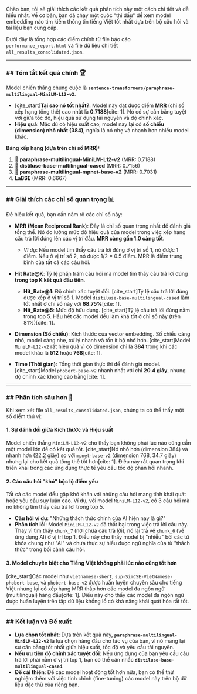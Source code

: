 Chào bạn, tôi sẽ giải thích các kết quả phân tích này một cách chi tiết và dễ hiểu nhất. Về cơ bản, bạn đã chạy một cuộc "thi đấu" để xem model embedding nào tìm kiếm thông tin tiếng Việt tốt nhất dựa trên bộ câu hỏi và tài liệu bạn cung cấp.

Dưới đây là tổng hợp các điểm chính từ file báo cáo `performance_report.html` và file dữ liệu chi tiết `all_results_consolidated.json`.

---

### ## Tóm tắt kết quả chính 🏆

Model chiến thắng chung cuộc là **`sentence-transformers/paraphrase-multilingual-MiniLM-L12-v2`**.

* [cite_start]**Tại sao nó tốt nhất?**: Model này đạt được điểm **MRR** (chỉ số xếp hạng tổng thể) cao nhất là **0.7188**[cite: 1]. Nó có sự cân bằng tuyệt vời giữa tốc độ, hiệu quả sử dụng tài nguyên và độ chính xác.
* **Hiệu quả**: Mặc dù có hiệu suất cao, model này lại có **số chiều (dimension) nhỏ nhất (384)**, nghĩa là nó nhẹ và nhanh hơn nhiều model khác.

**Bảng xếp hạng (dựa trên chỉ số MRR):**

1.  🥇 **paraphrase-multilingual-MiniLM-L12-v2** (MRR: 0.7188)
2.  🥈 **distiluse-base-multilingual-cased** (MRR: 0.7156)
3.  🥉 **paraphrase-multilingual-mpnet-base-v2** (MRR: 0.7031)
4.  **LaBSE** (MRR: 0.6667)

---

### ## Giải thích các chỉ số quan trọng 📊

Để hiểu kết quả, bạn cần nắm rõ các chỉ số này:

* **MRR (Mean Reciprocal Rank)**: Đây là chỉ số quan trọng nhất để đánh giá tổng thể. Nó đo lường mức độ hiệu quả của model trong việc xếp hạng câu trả lời đúng lên các vị trí đầu. **MRR càng gần 1.0 càng tốt.**
    * *Ví dụ*: Nếu model tìm thấy câu trả lời đúng ở vị trí số 1, nó được 1 điểm. Nếu ở vị trí số 2, nó được 1/2 = 0.5 điểm. MRR là điểm trung bình của tất cả các câu hỏi.

* **Hit Rate@K**: Tỷ lệ phần trăm câu hỏi mà model tìm thấy câu trả lời đúng **trong top K kết quả đầu tiên**.
    * **Hit\_Rate@1**: Độ chính xác tuyệt đối. [cite_start]Tỷ lệ câu trả lời đúng được xếp ở vị trí số 1. Model `distiluse-base-multilingual-cased` làm tốt nhất ở chỉ số này với **68.75%**[cite: 1].
    * **Hit\_Rate@5**: Mức độ hữu dụng. [cite_start]Tỷ lệ câu trả lời đúng nằm trong top 5. Hầu hết các model đều làm khá tốt ở chỉ số này (trên 81%)[cite: 1].

* **Dimension (Số chiều)**: Kích thước của vector embedding. Số chiều càng nhỏ, model càng nhẹ, xử lý nhanh và tốn ít bộ nhớ hơn. [cite_start]Model `MiniLM-L12-v2` rất hiệu quả vì có dimension chỉ là **384** trong khi các model khác là **512** hoặc **768**[cite: 1].

* **Time (Thời gian)**: Tổng thời gian thực thi để đánh giá model. [cite_start]Model `phobert-base-v2` nhanh nhất với chỉ **20.4 giây**, nhưng độ chính xác không cao bằng[cite: 1].

---

### ## Phân tích sâu hơn 🔬

Khi xem xét file `all_results_consolidated.json`, chúng ta có thể thấy một số điểm thú vị:

#### **1. Sự đánh đổi giữa Kích thước và Hiệu suất**
Model chiến thắng `MiniLM-L12-v2` cho thấy bạn không phải lúc nào cũng cần một model lớn để có kết quả tốt. [cite_start]Nó nhỏ hơn (dimension 384) và nhanh hơn (22.2 giây) so với `mpnet-base-v2` (dimension 768, 34.7 giây) nhưng lại cho kết quả tổng thể tốt hơn[cite: 1]. Điều này rất quan trọng khi triển khai trong các ứng dụng thực tế yêu cầu tốc độ phản hồi nhanh.

#### **2. Các câu hỏi "khó" bộc lộ điểm yếu**
Tất cả các model đều gặp khó khăn với những câu hỏi mang tính khái quát hoặc yêu cầu suy luận cao. Ví dụ, với model `MiniLM-L12-v2`, có 3 câu hỏi mà nó không tìm thấy câu trả lời trong top 5.

* **Câu hỏi ví dụ**: "Những thách thức chính của AI hiện nay là gì?"
* **Phân tích lỗi**: Model `MiniLM-L12-v2` đã thất bại trong việc trả lời câu này. Thay vì tìm thấy `chunk_7` (nơi chứa câu trả lời), nó lại trả về `chunk_6` (về ứng dụng AI) ở vị trí top 1. Điều này cho thấy model bị "nhiễu" bởi các từ khóa chung như "AI" và chưa thực sự hiểu được ngữ nghĩa của từ "thách thức" trong bối cảnh câu hỏi.

#### **3. Model chuyên biệt cho Tiếng Việt không phải lúc nào cũng tốt hơn**
[cite_start]Các model như `vietnamese-sbert`, `sup-SimCSE-VietNamese-phobert-base`, và `phobert-base-v2` được huấn luyện chuyên sâu cho tiếng Việt nhưng lại có xếp hạng MRR thấp hơn các model đa ngôn ngữ (multilingual) hàng đầu[cite: 1]. Điều này cho thấy các model đa ngôn ngữ được huấn luyện trên tập dữ liệu khổng lồ có khả năng khái quát hóa rất tốt.

---

### ## Kết luận và Đề xuất

* **Lựa chọn tốt nhất**: Dựa trên kết quả này, **`paraphrase-multilingual-MiniLM-L12-v2`** là lựa chọn hàng đầu cho tác vụ của bạn, vì nó mang lại sự cân bằng tốt nhất giữa hiệu suất, tốc độ và yêu cầu tài nguyên.
* **Nếu ưu tiên độ chính xác tuyệt đối**: Nếu ứng dụng của bạn yêu cầu câu trả lời phải nằm ở vị trí top 1, bạn có thể cân nhắc **`distiluse-base-multilingual-cased`**.
* **Để cải thiện**: Để các model hoạt động tốt hơn nữa, bạn có thể thử nghiệm thêm với việc tinh chỉnh (fine-tuning) các model này trên bộ dữ liệu đặc thù của riêng bạn.
